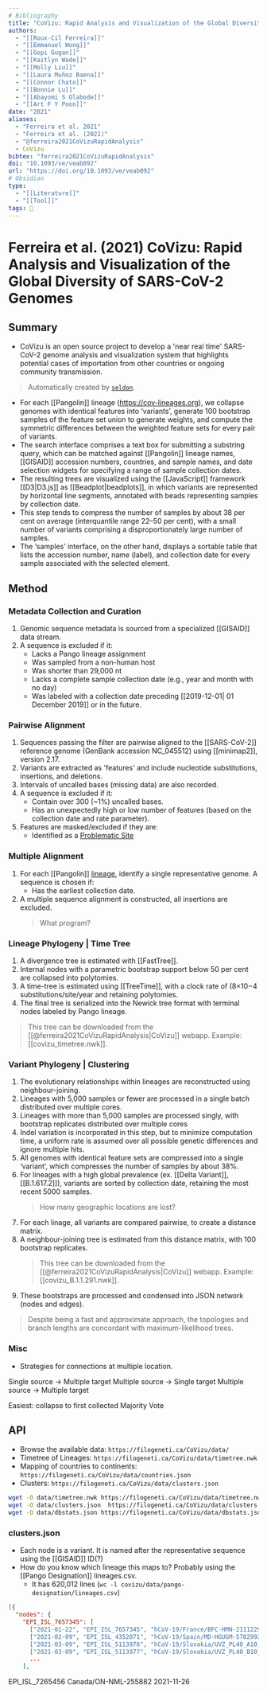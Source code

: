 ```yaml
---
# Bibliography
title: "CoVizu: Rapid Analysis and Visualization of the Global Diversity of SARS-CoV-2 Genomes"
authors: 
  - "[[Roux-Cil Ferreira]]"
  - "[[Emmanuel Wong]]"
  - "[[Gopi Gugan]]"
  - "[[Kaitlyn Wade]]"
  - "[[Molly Liu]]"
  - "[[Laura Muñoz Baena]]"
  - "[[Connor Chato]]"
  - "[[Bonnie Lu]]"
  - "[[Abayomi S Olabode]]"
  - "[[Art F Y Poon]]"
date: "2021"
aliases: 
  - "Ferreira et al. 2021"
  - "Ferreira et al. (2021)"
  - "@ferreira2021CoVizuRapidAnalysis"
  - CoVizu
bibtex: "ferreira2021CoVizuRapidAnalysis"
doi: "10.1093/ve/veab092"
url: "https://doi.org/10.1093/ve/veab092"
# Obsidian
type: 
  - "[[Literature]]"
  - "[[Tool]]"
tags: 📰
---
```


# Ferreira et al. (2021) CoVizu: Rapid Analysis and Visualization of the Global Diversity of SARS-CoV-2 Genomes

## Summary

- CoVizu is an open source project to develop a 'near real time' SARS-CoV-2 genome analysis and visualization system that highlights potential cases of importation from other countries or ongoing community transmission.

> Automatically created by [`seldon`](https://github.com/ktmeaton/seldon).

- For each [[Pangolin]] lineage (https://cov-lineages.org), we collapse genomes with identical features into ‘variants’, generate 100 bootstrap samples of the feature set union to generate weights, and compute the symmetric differences between the weighted feature sets for every pair of variants.
- The search interface comprises a text box for submitting a substring query, which can be matched against [[Pangolin]] lineage names, [[GISAID]] accession numbers, countries, and sample names, and date selection widgets for specifying a range of sample collection dates.
- The resulting trees are visualized using the [[JavaScript]] framework [[D3|D3.js]] as [[Beadplot|beadplots]], in which variants are represented by horizontal line segments, annotated with beads representing samples by collection date.
- This step tends to compress the number of samples by about 38 per cent on average (interquantile range 22–50 per cent), with a small number of variants comprising a disproportionately large number of samples.
- The ‘samples’ interface, on the other hand, displays a sortable table that lists the accession number, name (label), and collection date for every sample associated with the selected element.

## Method

### Metadata Collection and Curation
1. Genomic sequence metadata is sourced from a specialized [[GISAID]] data stream.
1. A sequence is excluded if it:
	- Lacks a Pango lineage assignment
	- Was sampled from a non-human host
	- Was shorter than 29,000 nt
	- Lacks a complete sample collection date (e.g., year and month with no day)
	- Was labeled with a collection date preceding [[2019-12-01| 01 December 2019]] or in the future.

### Pairwise Alignment
1. Sequences passing the filter are pairwise aligned to the [[SARS-CoV-2]] reference genome (GenBank accession NC_045512) using [[minimap2]], version 2.17.
1. Variants are extracted as 'features' and include nucleotide substitutions, insertions, and deletions.
1. Intervals of uncalled bases (missing data) are also recorded.
1. A sequence is excluded if it:
	- Contain over 300 (~1%) uncalled bases.
	- Has an unexpectedly high or low number of features (based on the collection date and rate parameter).
1. Features are masked/excluded if they are:
	- Identified as a [Problematic Site](https://github.com/W-L/ProblematicSites_SARS-CoV2)

### Multiple Alignment

1. For each [[Pangolin]] [lineage](https://github.com/cov-lineages/pango-designation/blob/master/lineages.csv), identify a single representative genome. A sequence is chosen if:
	- Has the earliest collection date.
1. A multiple sequence alignment is constructed, all insertions are excluded.
	> What program?

### Lineage Phylogeny | Time Tree

1. A divergence tree is estimated with [[FastTree]]. 
1. Internal nodes with a parametric bootstrap support below 50 per cent are collapsed into polytomies.
1. A time-tree is estimated using [[TreeTime]], with a clock rate of (8×10−4 substitutions/site/year and retaining polytomies.
1. The final tree is serialized into the Newick tree format with terminal nodes labeled by Pango lineage.
> This tree can be downloaded from the [[@ferreira2021CoVizuRapidAnalysis|CoVizu]] webapp. Example: [[covizu_timetree.nwk]].

### Variant Phylogeny | Clustering

1. The evolutionary relationships within lineages are reconstructed using neighbour-joining.
1. Lineages with 5,000 samples or fewer are processed in a single batch distributed over multiple cores.
1. Lineages with more than 5,000 samples are processed singly, with bootstrap replicates distributed over multiple cores
1. Indel variation is incorporated in this step, but to minimize computation time, a uniform rate is assumed over all possible genetic differences and ignore multiple hits.
1. All genomes with identical feature sets are compressed into a single ‘variant’, which compresses the number of samples by about 38%.
1. For lineages with a high global prevalence (ex. [[Delta Variant]], [[B.1.617.2]]), variants are sorted by collection date, retaining the most recent 5000 samples.
	> How many geographic locations are lost?
1. For each linage, all variants are compared pairwise, to create a distance matrix.
1. A neighbour-joining tree is estimated from this distance matrix, with 100 bootstrap replicates.
	> This tree can be downloaded from the [[@ferreira2021CoVizuRapidAnalysis|CoVizu]] webapp. Example: [[covizu_B.1.1.291.nwk]].
1. These bootstraps are processed and condensed into JSON network (nodes and edges).


> Despite being a fast and approximate approach, the topologies and branch lengths are concordant with maximum-likelihood trees.

### Misc

- Strategies for connections at multiple location.

Single source -> Multiple target
Multiple source -> Single target
Multiple source -> Multiple target

Easiest: collapse to first collected
Majority Vote


##  API

- Browse the available data: `https://filogeneti.ca/CoVizu/data/`
- Timetree of Lineages: `https://filogeneti.ca/CoVizu/data/timetree.nwk`
- Mapping of countries to continents: `https://filogeneti.ca/CoVizu/data/countries.json`
- Clusters: `https://filogeneti.ca/CoVizu/data/clusters.json`


```bash
wget -O data/timetree.nwk https://filogeneti.ca/CoVizu/data/timetree.nwk ; 
wget -O data/clusters.json  https://filogeneti.ca/CoVizu/data/clusters.json ;
wget -O data/dbstats.json https://filogeneti.ca/CoVizu/data/dbstats.json ;
```

### clusters.json

- Each node is a variant. It is named after the representative sequence using the [[GISAID]] ID(?)
- How do you know which lineage this maps to? Probably using the [[Pango Designation]] lineages.csv.
	- It has 620,012 lines (`wc -l covizu/data/pango-designation/lineages.csv`)

```json
[{
  "nodes": {
    "EPI_ISL_7657345": [
      ["2021-01-22", "EPI_ISL_7657345", "hCoV-19/France/BFC-HMN-21112290477/2021"], 
      ["2021-02-09", "EPI_ISL_4352071", "hCoV-19/Spain/MD-HGUGM-5702992/2021"], 
      ["2021-03-09", "EPI_ISL_5113976", "hCoV-19/Slovakia/UVZ_PL40_A10_18443/2021"],
      ["2021-03-09", "EPI_ISL_5113977", "hCoV-19/Slovakia/UVZ_PL40_B10_18444/2021"]
      ...
    ],

```

EPI_ISL_7265456	Canada/ON-NML-255882	2021-11-26